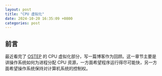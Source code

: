 ```yaml
---
layout: post
title: "CPU 虚拟化"
date: 2024-10-20 16:35:09 +0800
categories: post
---
```


## 前言

最近看完了 [OSTEP](https://pages.cs.wisc.edu/~remzi/OSTEP/#book-chapters) 的 CPU 虚拟化部分，写一篇博客作为回顾。这一章节主要是讲操作系统如何为进程分配 CPU 资源，一方面希望程序运行得尽可能快，另一方面希望操作系统保持对计算机系统的控制权。


